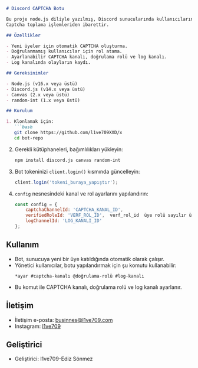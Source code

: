
```markdown
# Discord CAPTCHA Botu

Bu proje node.js diliyle yazılmış, Discord sunucularında kullanıcıların doğrulamasını sağlamak için bir CAPTCHA botudur. Bot, yeni bir üye katıldığında bir CAPTCHA sorusu oluşturur ve bu CAPTCHA nın çözülmesi gerekmektedir.
Captcha toplama işlemleriden ibarettir.

## Özellikler

- Yeni üyeler için otomatik CAPTCHA oluşturma.
- Doğrulanmamış kullanıcılar için rol atama.
- Ayarlanabilir CAPTCHA kanalı, doğrulama rolü ve log kanalı.
- Log kanalında olayların kaydı.

## Gereksinimler

- Node.js (v16.x veya üstü)
- Discord.js (v14.x veya üstü)
- Canvas (2.x veya üstü)
- random-int (1.x veya üstü)

## Kurulum

1. Klonlamak için:
   ```bash
   git clone https://github.com/l1ve709XXD/x
   cd bot-repo
   ```

2. Gerekli kütüphaneleri, bağımlılıkları yükleyin:
   ```bash
   npm install discord.js canvas random-int
   ```


3. Bot tokeninizi `client.login()` kısmında güncelleyin:
   ```javascript
   client.login('tokeni_buraya_yapıştır');
   ```

4. `config` nesnesindeki kanal ve rol  ayarlarını yapılandırın:
   ```javascript
   const config = {
       captchaChannelId: 'CAPTCHA_KANAL_ID',
       verifiedRoleId: 'VERF_ROL_ID',  verf_rol_id  üye rolü sayılır üye rolünün id sini atayabiirsin
       logChannelId: 'LOG_KANALI_ID'
   };
   ```

## Kullanım

- Bot, sunucuya yeni bir üye katıldığında otomatik olarak çalışır.
- Yönetici kullanıcılar, botu yapılandırmak için şu komutu kullanabilir:
  ```plaintext
  *ayar #captcha-kanalı @doğrulama-rolü #log-kanalı
  ```
- Bu komut ile CAPTCHA kanalı, doğrulama rolü ve log kanalı ayarlanır.

## İletişim

- İletişim e-posta: [businnes@l1ve709.com](mailto:businnes@l1ve709.com)
- Instagram: [l1ve709](https://www.instagram.com/l1ve709)

## Geliştirici

- Geliştirici: l1ve709-Ediz Sönmez
```

